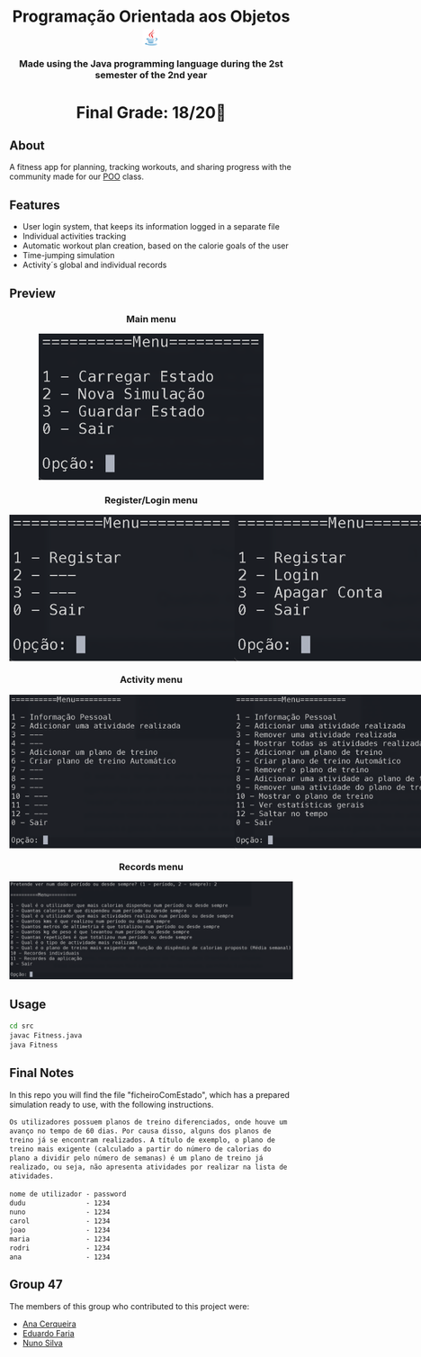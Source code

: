 <h1 align="center">Programação Orientada aos Objetos<img align="center" src="https://github.com/devicons/devicon/blob/master/icons/java/java-original.svg" target="_blank" title="Java" alt="C" width="30" height="30"/></h1>

<h3 align="center">Made using the Java programming language during the 2st semester of the 2nd year</h3> 

<h1 align="center">Final Grade: 18/20💫</h1>

## About

A fitness app for planning, tracking workouts, and sharing progress with the community made for our [POO](https://www.di.uminho.pt/~jno/sitedi/uc_8504P4.html) class.


## Features

- User login system, that keeps its information logged in a separate file
- Individual activities tracking
- Automatic workout plan creation, based on the calorie goals of the user
- Time-jumping simulation
- Activity´s global and individual records 

## Preview
<h3 align="center"> Main menu</h3> 

<p align="center">
  <img justify-content=center src="README_photos/Main_Menu.png" alt="Main Menu" width="400"/>
</p>


<h3 align="center"> Register/Login menu</h3> 
<div style="display: flex;" align=center>
  <img src="README_photos/Pre_Register_Menu.png" alt="Pre Register Menu" width="400"/>
  <img src="README_photos/Post_Register_Menu.png" alt="Post Register Menu" width="400"/>
</div>


<h3 align="center"> Activity menu</h3> 
<div style="display: flex;" align=center>
  <img src="README_photos/Pre_Activity_Menu.png" alt="Pre Activity Menu" width="400"/>
  <img src="README_photos/Post_Activity_Menu.png" alt="Post Activity Menu" width="400"/>
</div>  

<h3 align="center"> Records menu</h3> 
<p align="center">
  <img src="README_photos/Records_Menu.png" alt="Records Menu" width="800"/>
</p>


## Usage
```bash
cd src
javac Fitness.java
java Fitness
```

## Final Notes

In this repo you will find the file "ficheiroComEstado", which has a prepared simulation ready to use, with the following instructions.

```
Os utilizadores possuem planos de treino diferenciados, onde houve um avanço no tempo de 60 dias. Por causa disso, alguns dos planos de treino já se encontram realizados. A título de exemplo, o plano de treino mais exigente (calculado a partir do número de calorias do plano a dividir pelo número de semanas) é um plano de treino já realizado, ou seja, não apresenta atividades por realizar na lista de atividades.

nome de utilizador - password
dudu               - 1234
nuno               - 1234
carol              - 1234
joao               - 1234
maria              - 1234
rodri              - 1234
ana                - 1234
```



## Group 47
The members of this group who contributed to this project were:
- <a href="https://www.github.com/Cerqueira025">Ana Cerqueira</a>
- <a href="https://www.github.com/2101dudu">Eduardo Faria</a>
- <a href="https://www.github.com/NunoMRS7">Nuno Silva</a>
